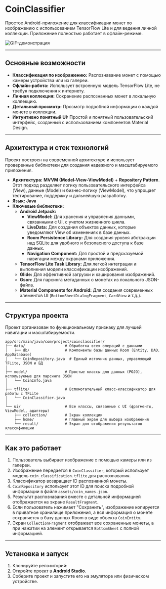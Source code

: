 # CoinClassifier

Простое Android-приложение для классификации монет по изображению с использованием TensorFlow Lite и для ведения личной коллекции. Приложение полностью работает в офлайн-режиме.

![GIF-демонстрация](https://github.com/user-attachments/assets/16c38667-9d4f-45e8-8d39-1ff344103aab)

---

## Основные возможности

*   **Классификация по изображению:** Распознавание монет с помощью камеры устройства или из галереи.
*   **Офлайн-работа:** Использует встроенную модель TensorFlow Lite, не требуя подключения к интернету.
*   **Личная коллекция:** Сохранение распознанных монет в локальную коллекцию.
*   **Детальный просмотр:** Просмотр подробной информации о каждой монете в коллекции.
*   **Интуитивно понятный UI:** Простой и понятный пользовательский интерфейс, созданный с использованием компонентов Material Design.

---

## Архитектура и стек технологий

Проект построен на современной архитектуре и использует проверенные библиотеки для создания надежного и масштабируемого приложения.

*   **Архитектура:** **MVVM (Model-View-ViewModel)** + **Repository Pattern**. Этот подход разделяет логику пользовательского интерфейса (View), данные (Model) и бизнес-логику (ViewModel), что упрощает тестирование, поддержку и дальнейшую разработку.
*   **Язык:** **Java**
*   **Ключевые библиотеки:**
    *   **Android Jetpack:**
        *   **ViewModel:** Для хранения и управления данными, связанными с UI, с учетом жизненного цикла.
        *   **LiveData:** Для создания объектов данных, которые уведомляют View об изменениях в базе данных.
        *   **Room Persistence Library:** Для создания уровня абстракции над SQLite для удобного и безопасного доступа к базе данных.
        *   **Navigation Component:** Для простой и предсказуемой навигации между экранами приложения.
    *   **TensorFlow Lite Task Library:** Для легкой интеграции и выполнения модели классификации изображений.
    *   **Glide:** Для эффективной загрузки и кэширования изображений.
    *   **Gson:** Для парсинга метаданных о монетах из локального JSON-файла.
    *   **Material Components for Android:** Для создания современных элементов UI (`BottomSheetDialogFragment`, `CardView` и т.д.).

---

## Структура проекта

Проект организован по функциональному признаку для лучшей навигации и масштабируемости.

```
app/src/main/java/com/project/coinclassifier/
├── data/                  # Обработка всех операций с данными
│   ├── db/                # Компоненты базы данных Room (Entity, DAO, AppDatabase)
│   └── CoinRepository.java  # Единый источник данных, управляющий TFLite, JSON и БД
│
├── model/                 # Простые классы для данных (POJO), используемые для парсинга JSON
│   └── CoinInfo.java
│
├── tflite/                # Вспомогательный класс-классификатор для работы с TFLite
│   └── CoinClassifier.java
│
└── ui/                    # Все классы, связанные с UI (фрагменты, ViewModel, адаптеры)
    ├── collection/        # Экран коллекции
    ├── home/              # Главный экран для выбора изображения
    └── result/            # Экран для отображения результатов классификации
```

---

## Как это работает

1.  Пользователь выбирает изображение с помощью камеры или из галереи.
2.  Изображение передается в `CoinClassifier`, который использует модель `coin_classification.tflite` для распознавания.
3.  Классификатор возвращает ID распознанной монеты.
4.  `CoinRepository` использует этот ID для поиска подробной информации в файле `assets/coin_names.json`.
5.  Результат распознавания вместе с детальной информацией отображается на экране `ResultFragment`.
6.  Если пользователь нажимает "Сохранить", изображение копируется в приватное хранилище приложения, а вся информация о монете сохраняется в базу данных Room в виде объекта `CoinEntity`.
7.  Экран `CollectionFragment` отображает все сохраненные монеты, а при нажатии на элемент открывается `BottomSheet` с полной информацией.

---

## Установка и запуск

1.  Клонируйте репозиторий:
2.  Откройте проект в **Android Studio**.
3.  Соберите проект и запустите его на эмуляторе или физическом устройстве. 

